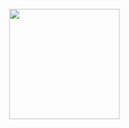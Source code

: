 <p align="center">
  <img src="[https://your-image-url.com/pic.png](https://www.pinterest.com/pin/528047125062968055/)" width="200">
</p>
